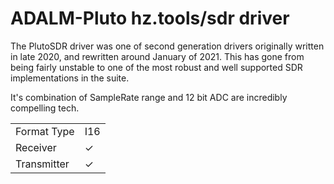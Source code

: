 # ADALM-Pluto hz.tools/sdr driver

The PlutoSDR driver was one of second generation drivers originally written in
late 2020, and rewritten around January of 2021. This has gone from being fairly
unstable to one of the most robust and well supported SDR implementations in
the suite.

It's combination of SampleRate range and 12 bit ADC are incredibly compelling
tech.

| | |
|-------------|-----|
| Format Type | I16 |
| Receiver    |  ✓  |
| Transmitter |  ✓  |

